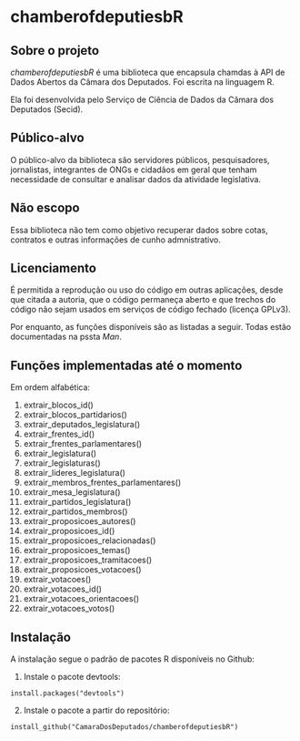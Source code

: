 # chamberofdeputiesbR

## Sobre o projeto

*chamberofdeputiesbR* é uma biblioteca que encapsula chamdas à API de Dados 
Abertos da Câmara dos Deputados. Foi escrita na linguagem R.

Ela foi desenvolvida pelo Serviço de Ciência de Dados da Câmara dos Deputados
(Secid).

## Público-alvo

O público-alvo da biblioteca são servidores públicos, pesquisadores, jornalistas, 
integrantes de ONGs e cidadãos em geral que tenham necessidade de consultar e
analisar dados da atividade legislativa.

## Não escopo

Essa biblioteca não tem como objetivo recuperar dados sobre cotas, contratos e outras
informações de cunho admnistrativo.

## Licenciamento

É permitida a reprodução ou uso do código em outras aplicações, desde que citada a 
autoria, que o código permaneça aberto e que trechos do código não sejam usados em
serviços de código fechado (licença GPLv3).

Por enquanto, as funções disponíveis são as listadas a seguir. Todas estão documentadas
na pssta *Man*.

## Funções implementadas até o momento

Em ordem alfabética:

1. extrair_blocos_id()
2. extrair_blocos_partidarios()
3. extrair_deputados_legislatura()
4. extrair_frentes_id()
5. extrair_frentes_parlamentares()
6. extrair_legislatura()
7. extrair_legislaturas()
8. extrair_lideres_legislatura()
9. extrair_membros_frentes_parlamentares()
10. extrair_mesa_legislatura()
11. extrair_partidos_legislatura()
12. extrair_partidos_membros()
13. extrair_proposicoes_autores()
14. extrair_proposicoes_id()
15. extrair_proposicoes_relacionadas()
16. extrair_proposicoes_temas()
17. extrair_proposicoes_tramitacoes()
18. extrair_proposicoes_votacoes()
19. extrair_votacoes()
20. extrair_votacoes_id()
21. extrair_votacoes_orientacoes()
22. extrair_votacoes_votos()

## Instalação

A instalação segue o padrão de pacotes R disponíveis no Github:

1. Instale o pacote devtools:

```
install.packages("devtools")
```

2. Instale o pacote a partir do repositório:

```
install_github("CamaraDosDeputados/chamberofdeputiesbR")
```
